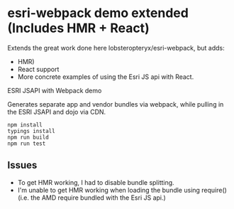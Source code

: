 # esri-webpack demo extended (Includes HMR + React)

Extends the great work done here lobsteropteryx/esri-webpack, but adds:

- HMR)
- React support
- More concrete examples of using the Esri JS api with React.

ESRI JSAPI with Webpack demo

Generates separate app and vendor bundles via webpack, while pulling in the ESRI JSAPI and dojo via CDN.

```
npm install
typings install
npm run build
npm run test
```

Issues
-----------

- To get HMR working, I had to disable bundle splitting.
- I'm unable to get HMR working when loading the bundle using require() (i.e. the AMD require bundled with the Esri JS api.)